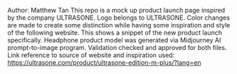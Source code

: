 Author: Matthew Tan
This repo is a mock up product launch page inspired by the company ULTRASONE. Logo belongs to ULTRASONE. Color changes are made to create some distinction while having some inspiration and style of the following website. This shows a snippet of the new product launch specifically. Headphone product model was generated via Midjourney AI prompt-to-image program. Validation checked and approved for both files.
Link reference to source of website and inspiration used:
https://ultrasone.com/product/ultrasone-edition-m-plus/?lang=en
